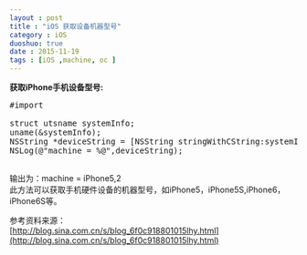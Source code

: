 ```yaml
---
layout : post
title : "iOS 获取设备机器型号"
category : iOS
duoshuo: true
date : 2015-11-19
tags : [iOS ,machine, oc ]
---
```


**获取iPhone手机设备型号:**

<pre class="brush: oc;  ">
#import <sys/utsname.h>

struct utsname systemInfo;
uname(&systemInfo);
NSString *deviceString = [NSString stringWithCString:systemInfo.machine encoding:NSUTF8StringEncoding];
NSLog(@"machine = %@",deviceString);

</pre>

输出为：machine = iPhone5,2   
此方法可以获取手机硬件设备的机器型号，如iPhone5，iPhone5S,iPhone6，iPhone6S等。   

参考资料来源：   
[http://blog.sina.com.cn/s/blog_6f0c918801015lhy.html](http://blog.sina.com.cn/s/blog_6f0c918801015lhy.html)
